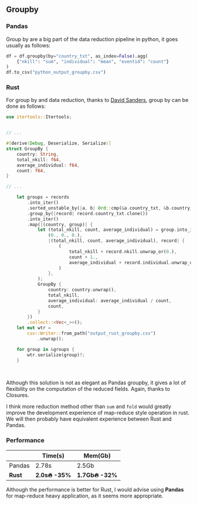 ## Groupby

### Pandas

Group by are a big part of the data reduction pipeline in python, it goes usually as follows:

```python
df = df.groupby(by="country_txt", as_index=False).agg(
    {"nkill": "sum", "individual": "mean", "eventid": "count"}
)
df.to_csv("python_output_groupby.csv")
```

### Rust

For group by and data reduction, thanks to [David Sanders](https://able.bio/insideoutclub), group by can be done as follows:

```rust
use itertools::Itertools;


// ...

#[derive(Debug, Deserialize, Serialize)]
struct GroupBy {
    country: String,
    total_nkill: f64,
    average_individual: f64,
    count: f64,
}

// ... 

    let groups = records
        .into_iter()
        .sorted_unstable_by(|a, b| Ord::cmp(&a.country_txt, &b.country_txt))
        .group_by(|record| record.country_txt.clone())
        .into_iter()
        .map(|(country, group)| {
            let (total_nkill, count, average_individual) = group.into_iter().fold(
                (0., 0., 0.),
                |(total_nkill, count, average_individual), record| {
                    (
                        total_nkill + record.nkill.unwrap_or(0.),
                        count + 1.,
                        average_individual + record.individual.unwrap_or(0.),
                    )
                },
            );
            GroupBy {
                country: country.unwrap(),
                total_nkill,
                average_individual: average_individual / count,
                count,
            }
        })
        .collect::<Vec<_>>();
    let mut wtr =
        csv::Writer::from_path("output_rust_groupby.csv")
            .unwrap();

    for group in &groups {
        wtr.serialize(group)?;
    }
```

‌

Although this solution is not as elegant as Pandas groupby, it gives a lot of flexibility on the computation of the reduced fields. Again, thanks to Closures.

I think more reduction method other than `sum` and `fold` would greatly improve the development experience of map-reduce style operation in rust. We will then probably have equivalent experience between Rust and Pandas.

### Performance

| |Time\(s\) |Mem\(Gb\) |
| --- | --- | --- |
|Pandas |2.78s |2.5Gb |
|**Rust** |**2.0s🔥 -35%** |**1.7Gb🔥 -32%** |

Although the performance is better for Rust, I would advise using **Pandas** for map-reduce heavy application, as it seems more appropriate.
